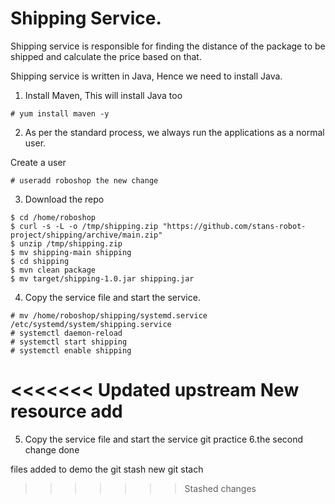 # Shipping Service.

Shipping service is responsible for finding the distance of the package to be shipped and calculate the price based on that. 

Shipping service is written in Java, Hence we need to install Java.

1. Install Maven, This will install Java too 

```
# yum install maven -y
```

2. As per the standard process, we always run the applications as a normal user.

Create a user 

```
# useradd roboshop the new change
```

3. Download the repo 

```
$ cd /home/roboshop
$ curl -s -L -o /tmp/shipping.zip "https://github.com/stans-robot-project/shipping/archive/main.zip"
$ unzip /tmp/shipping.zip
$ mv shipping-main shipping
$ cd shipping
$ mvn clean package 
$ mv target/shipping-1.0.jar shipping.jar 
```


4. Copy the service file and start the service.

```
# mv /home/roboshop/shipping/systemd.service /etc/systemd/system/shipping.service
# systemctl daemon-reload
# systemctl start shipping 
# systemctl enable shipping
```

<<<<<<< Updated upstream
New resource add 
=======
5. Copy the service file and start the service git practice
6.the second change done


files added to demo the git stash
new git stach
>>>>>>> Stashed changes
